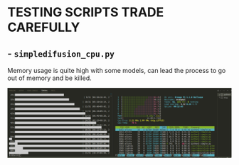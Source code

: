 # TESTING SCRIPTS TRADE CAREFULLY

## - `simpledifusion_cpu.py`

Memory usage is quite high with some models, can lead the process to go out of memory and be killed. 

<img src="../img/cpu_only.png">